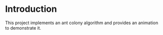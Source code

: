 # Introduction
This project implements an ant colony algorithm and provides an animation to demonstrate it.
